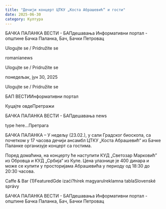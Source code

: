 ```yaml
---
title: "Дечији концерт ЦТКУ „Коста Абрашевић“ и гости"
date: 2025-06-30
category: Култура
---
```


БАЧКА ПАЛАНКА ВЕСТИ - БАПдешавања Информативни портал - општине Бачка Паланка, Бач, Бачки Петровац

Ulogujte se / Pridružite se

romanianews

Ulogujte se / Pridružite se

понедељак, јун 30, 2025

Ulogujte se / Pridružite se

БАП ВЕСТИИнформативни портал

Куцајте овдеПретражи

БАЧКА ПАЛАНКА ВЕСТИ - БАПдешавања news

type here...Претрага

БАЧКА ПАЛАНКА – У недељу (23.02.), у сали Градског биоскопа, са почетком у 17 часова дечији ансамбл ЦТКУ „Коста Абрашевић“ из Бачке Паланке организује концерт са гостима.

Поред домаћина, на концерту ће наступити КУД „Светозар Марковић” из Обровца и КУД „Србија“ из Куле. Цена улазнице је 400 динара и може се купити у просторијама Абрашевића у периоду од 18:30 до 20:30 часова.

Caffe & Bar (1)FeaturedGde izaći?hírek magyarulreklamna tablaSlovenské správy

БАЧКА ПАЛАНКА ВЕСТИ - БАПдешавања Информативни портал - општине Бачка Паланка, Бач, Бачки Петровац
